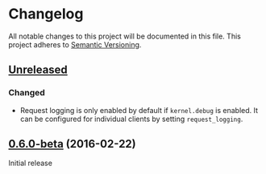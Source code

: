 # Changelog

All notable changes to this project will be documented in this file.
This project adheres to [Semantic Versioning](http://semver.org/).

## [Unreleased](https://github.com/contentful/ContentfulBundle/compare/0.6.0-beta...HEAD)

### Changed
* Request logging is only enabled by default if `kernel.debug` is enabled. It can be configured for individual clients
by setting `request_logging`.

## [0.6.0-beta](https://github.com/contentful/ContentfulBundle/tree/0.6.0-beta) (2016-02-22)

Initial release
